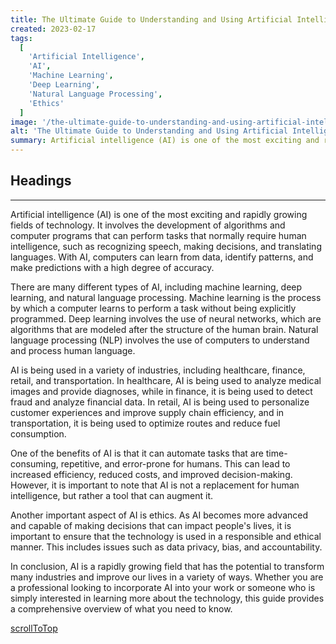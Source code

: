 ```yaml
---
title: The Ultimate Guide to Understanding and Using Artificial Intelligence
created: 2023-02-17
tags:
  [
    'Artificial Intelligence',
    'AI',
    'Machine Learning',
    'Deep Learning',
    'Natural Language Processing',
    'Ethics'
  ]
image: '/the-ultimate-guide-to-understanding-and-using-artificial-intelligence/image.png'
alt: 'The Ultimate Guide to Understanding and Using Artificial Intelligence'
summary: Artificial intelligence (AI) is one of the most exciting and rapidly growing fields of technology. It involves the development of algorithms and computer programs that can perform tasks that normally require human intelligence, such as recognizing speech, making decisions, and translating languages. With AI, computers can learn from data, identify patterns, and make predictions with a high degree of accuracy.
---
```


## Headings

---

Artificial intelligence (AI) is one of the most exciting and rapidly growing fields of technology. It involves the development of algorithms and computer programs that can perform tasks that normally require human intelligence, such as recognizing speech, making decisions, and translating languages. With AI, computers can learn from data, identify patterns, and make predictions with a high degree of accuracy.

There are many different types of AI, including machine learning, deep learning, and natural language processing. Machine learning is the process by which a computer learns to perform a task without being explicitly programmed. Deep learning involves the use of neural networks, which are algorithms that are modeled after the structure of the human brain. Natural language processing (NLP) involves the use of computers to understand and process human language.

AI is being used in a variety of industries, including healthcare, finance, retail, and transportation. In healthcare, AI is being used to analyze medical images and provide diagnoses, while in finance, it is being used to detect fraud and analyze financial data. In retail, AI is being used to personalize customer experiences and improve supply chain efficiency, and in transportation, it is being used to optimize routes and reduce fuel consumption.

One of the benefits of AI is that it can automate tasks that are time-consuming, repetitive, and error-prone for humans. This can lead to increased efficiency, reduced costs, and improved decision-making. However, it is important to note that AI is not a replacement for human intelligence, but rather a tool that can augment it.

Another important aspect of AI is ethics. As AI becomes more advanced and capable of making decisions that can impact people's lives, it is important to ensure that the technology is used in a responsible and ethical manner. This includes issues such as data privacy, bias, and accountability.

In conclusion, AI is a rapidly growing field that has the potential to transform many industries and improve our lives in a variety of ways. Whether you are a professional looking to incorporate AI into your work or someone who is simply interested in learning more about the technology, this guide provides a comprehensive overview of what you need to know.

[scrollToTop](#headings)
